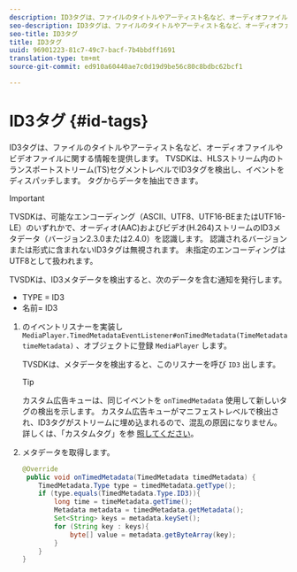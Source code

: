 ```yaml
---
description: ID3タグは、ファイルのタイトルやアーティスト名など、オーディオファイルやビデオファイルに関する情報を提供します。 TVSDKは、HLSストリーム内のトランスポートストリーム(TS)セグメントレベルでID3タグを検出し、イベントをディスパッチします。 タグからデータを抽出できます。
seo-description: ID3タグは、ファイルのタイトルやアーティスト名など、オーディオファイルやビデオファイルに関する情報を提供します。 TVSDKは、HLSストリーム内のトランスポートストリーム(TS)セグメントレベルでID3タグを検出し、イベントをディスパッチします。 タグからデータを抽出できます。
seo-title: ID3タグ
title: ID3タグ
uuid: 96901223-81c7-49c7-bacf-7b4bbdff1691
translation-type: tm+mt
source-git-commit: ed910a60440ae7c0d19d9be56c80c8bdbc62bcf1

---
```



# ID3タグ {#id-tags}

ID3タグは、ファイルのタイトルやアーティスト名など、オーディオファイルやビデオファイルに関する情報を提供します。 TVSDKは、HLSストリーム内のトランスポートストリーム(TS)セグメントレベルでID3タグを検出し、イベントをディスパッチします。 タグからデータを抽出できます。

>[!IMPORTANT]
>
>TVSDKは、可能なエンコーディング（ASCII、UTF8、UTF16-BEまたはUTF16-LE）のいずれかで、オーディオ(AAC)およびビデオ(H.264)ストリームのID3メタデータ（バージョン2.3.0または2.4.0）を認識します。 認識されるバージョンまたは形式に含まれないID3タグは無視されます。 未指定のエンコーディングはUTF8として扱われます。

TVSDKは、ID3メタデータを検出すると、次のデータを含む通知を発行します。

* TYPE = ID3
* 名前= ID3

1. のイベントリスナーを実装し `MediaPlayer.TimedMetadataEventListener#onTimedMetadata(TimeMetadata timeMetadata)` 、オブジェクトに登録 `MediaPlayer` します。

   TVSDKは、メタデータを検出すると、このリスナーを呼び `ID3` 出します。

   >[!TIP]
   >
   >カスタム広告キューは、同じイベントを `onTimedMetadata` 使用して新しいタグの検出を示します。 カスタム広告キューがマニフェストレベルで検出され、ID3タグがストリームに埋め込まれるので、混乱の原因になりません。 詳しくは、「カスタムタグ」を参 [照してください](../../tvsdk-3x-android-prog/android-3x-advertising/ad-insertion/custom-tags-configure/android-3x-custom-tags-configure.md)。

1. メタデータを取得します。

   ```java
   @Override 
    public void onTimedMetadata(TimedMetadata timedMetadata) { 
       TimedMetadata.Type type = timedMetadata.getType(); 
       if (type.equals(TimedMetadata.Type.ID3)){ 
           long time = timeMetadata.getTime(); 
           Metadata metadata = timedMetadata.getMetadata(); 
           Set<String> keys = metadata.keySet(); 
           for (String key : keys){ 
               byte[] value = metadata.getByteArray(key); 
           } 
       } 
   }
   ```
